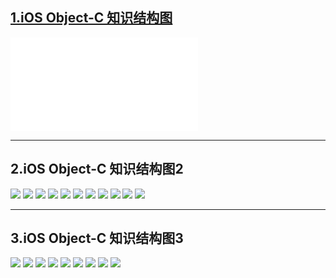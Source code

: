 ## [1.iOS Object-C 知识结构图](../../xmind/iOS_20180415xmind.xmind)

![iOS Object-C 知识结构图](../../xmind/iOS_20180415xmind.pdf)


---

## 2.iOS Object-C 知识结构图2

![](../../resource/image/IMG_3843.PNG)
![](../../resource/image/IMG_3844.PNG)
![](../../resource/image/IMG_3846.PNG)
![](../../resource/image/IMG_3849.PNG)
![](../../resource/image/IMG_3850.PNG)
![](../../resource/image/IMG_3851.PNG)
![](../../resource/image/IMG_3852.PNG)
![](../../resource/image/IMG_3853.PNG)
![](../../resource/image/IMG_3854.PNG)
![](../../resource/image/IMG_3855.PNG)
![](../../resource/image/IMG_3856.PNG)


---

## 3.iOS Object-C 知识结构图3

![](../../resource/image/IMG_3369.JPG)
![](../../resource/image/IMG_3370.JPG)
![](../../resource/image/IMG_3371.JPG)
![](../../resource/image/IMG_3372.JPG)
![](../../resource/image/IMG_3373.JPG)
![](../../resource/image/IMG_3374.JPG)
![](../../resource/image/IMG_3375.JPG)
![](../../resource/image/IMG_3376.JPG)
![](../../resource/image/IMG_3377.PNG)